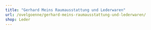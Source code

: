 ```yaml
---
title: "Gerhard Meins Raumausstattung und Lederwaren"
url: /ovelgoenne/gerhard-meins-raumausstattung-und-lederwaren/
shop: Leder
---
```

